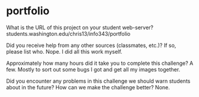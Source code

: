 # portfolio
What is the URL of this project on your student web-server?
students.washington.edu/chris13/info343/portfolio

Did you receive help from any other sources (classmates, etc.)? If so, please list who.
Nope. I did all this work myself.

Approximately how many hours did it take you to complete this challenge?
A few. Mostly to sort out some bugs I got and get all my images together.

Did you encounter any problems in this challenge we should warn students about in the future? How can we make the challenge better?
None.
